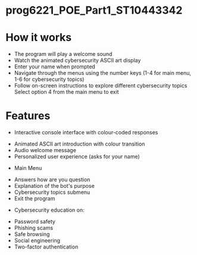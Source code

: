 # prog6221_POE_Part1_ST10443342
# How it works
- The program will play a welcome sound
- Watch the animated cybersecurity ASCII art display
- Enter your name when prompted
- Navigate through the menus using the number keys (1-4 for main menu, 1-6 for cybersecurity topics)
- Follow on-screen instructions to explore different cybersecurity topics
Select option 4 from the main menu to exit
# Features 
+ Interactive console interface with colour-coded responses
- Animated ASCII art introduction with colour transition
- Audio welcome message
- Personalized user experience (asks for your name)
+ Main Menu
- Answers how are you question
- Explanation of the bot's purpose
- Cybersecurity topics submenu
- Exit the program
+ Cybersecurity education on:
- Password safety
- Phishing scams
- Safe browsing
- Social engineering
- Two-factor authentication

